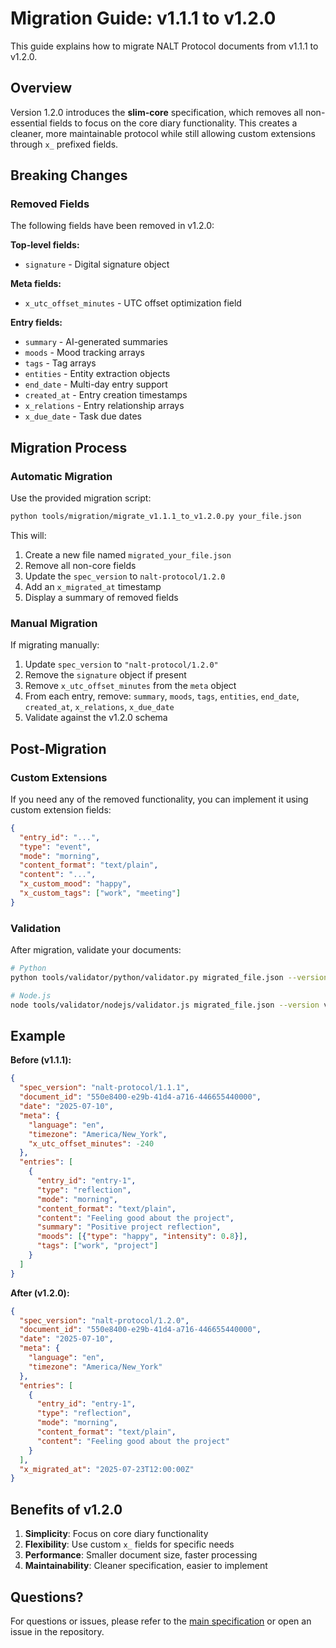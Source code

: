 # Migration Guide: v1.1.1 to v1.2.0

This guide explains how to migrate NALT Protocol documents from v1.1.1 to v1.2.0.

## Overview

Version 1.2.0 introduces the **slim-core** specification, which removes all non-essential fields to focus on the core diary functionality. This creates a cleaner, more maintainable protocol while still allowing custom extensions through `x_` prefixed fields.

## Breaking Changes

### Removed Fields

The following fields have been removed in v1.2.0:

**Top-level fields:**
- `signature` - Digital signature object

**Meta fields:**
- `x_utc_offset_minutes` - UTC offset optimization field

**Entry fields:**
- `summary` - AI-generated summaries
- `moods` - Mood tracking arrays
- `tags` - Tag arrays
- `entities` - Entity extraction objects
- `end_date` - Multi-day entry support
- `created_at` - Entry creation timestamps
- `x_relations` - Entry relationship arrays
- `x_due_date` - Task due dates

## Migration Process

### Automatic Migration

Use the provided migration script:

```bash
python tools/migration/migrate_v1.1.1_to_v1.2.0.py your_file.json
```

This will:
1. Create a new file named `migrated_your_file.json`
2. Remove all non-core fields
3. Update the `spec_version` to `nalt-protocol/1.2.0`
4. Add an `x_migrated_at` timestamp
5. Display a summary of removed fields

### Manual Migration

If migrating manually:

1. Update `spec_version` to `"nalt-protocol/1.2.0"`
2. Remove the `signature` object if present
3. Remove `x_utc_offset_minutes` from the `meta` object
4. From each entry, remove: `summary`, `moods`, `tags`, `entities`, `end_date`, `created_at`, `x_relations`, `x_due_date`
5. Validate against the v1.2.0 schema

## Post-Migration

### Custom Extensions

If you need any of the removed functionality, you can implement it using custom extension fields:

```json
{
  "entry_id": "...",
  "type": "event",
  "mode": "morning",
  "content_format": "text/plain",
  "content": "...",
  "x_custom_mood": "happy",
  "x_custom_tags": ["work", "meeting"]
}
```

### Validation

After migration, validate your documents:

```bash
# Python
python tools/validator/python/validator.py migrated_file.json --version v1.2.0

# Node.js
node tools/validator/nodejs/validator.js migrated_file.json --version v1.2.0
```

## Example

**Before (v1.1.1):**
```json
{
  "spec_version": "nalt-protocol/1.1.1",
  "document_id": "550e8400-e29b-41d4-a716-446655440000",
  "date": "2025-07-10",
  "meta": {
    "language": "en",
    "timezone": "America/New_York",
    "x_utc_offset_minutes": -240
  },
  "entries": [
    {
      "entry_id": "entry-1",
      "type": "reflection",
      "mode": "morning",
      "content_format": "text/plain",
      "content": "Feeling good about the project",
      "summary": "Positive project reflection",
      "moods": [{"type": "happy", "intensity": 0.8}],
      "tags": ["work", "project"]
    }
  ]
}
```

**After (v1.2.0):**
```json
{
  "spec_version": "nalt-protocol/1.2.0",
  "document_id": "550e8400-e29b-41d4-a716-446655440000",
  "date": "2025-07-10",
  "meta": {
    "language": "en",
    "timezone": "America/New_York"
  },
  "entries": [
    {
      "entry_id": "entry-1",
      "type": "reflection",
      "mode": "morning",
      "content_format": "text/plain",
      "content": "Feeling good about the project"
    }
  ],
  "x_migrated_at": "2025-07-23T12:00:00Z"
}
```

## Benefits of v1.2.0

1. **Simplicity**: Focus on core diary functionality
2. **Flexibility**: Use custom `x_` fields for specific needs
3. **Performance**: Smaller document size, faster processing
4. **Maintainability**: Cleaner specification, easier to implement

## Questions?

For questions or issues, please refer to the [main specification](../../spec/v1.2.0.md) or open an issue in the repository.